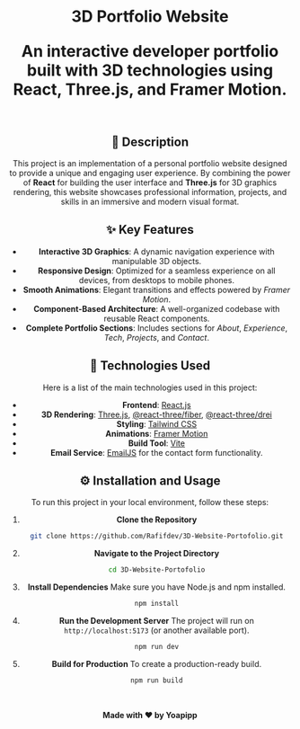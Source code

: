 <div align="center"\>
<h1 align="center"\>3D Portfolio Website</h1\>
<p align="center"\>
An interactive developer portfolio built with 3D technologies using React, Three.js, and Framer Motion.
<br /\>
<br /\>
</p\>
</div\>

## 📜 Description

This project is an implementation of a personal portfolio website designed to provide a unique and engaging user experience. By combining the power of **React** for building the user interface and **Three.js** for 3D graphics rendering, this website showcases professional information, projects, and skills in an immersive and modern visual format.

## ✨ Key Features

  - **Interactive 3D Graphics**: A dynamic navigation experience with manipulable 3D objects.
  - **Responsive Design**: Optimized for a seamless experience on all devices, from desktops to mobile phones.
  - **Smooth Animations**: Elegant transitions and effects powered by *Framer Motion*.
  - **Component-Based Architecture**: A well-organized codebase with reusable React components.
  - **Complete Portfolio Sections**: Includes sections for *About*, *Experience*, *Tech*, *Projects*, and *Contact*.

## 🚀 Technologies Used

Here is a list of the main technologies used in this project:

  - **Frontend**: [React.js](https://reactjs.org/)
  - **3D Rendering**: [Three.js](https://threejs.org/), [@react-three/fiber](https://docs.pmnd.rs/react-three-fiber/getting-started/introduction), [@react-three/drei](https://github.com/pmndrs/drei)
  - **Styling**: [Tailwind CSS](https://tailwindcss.com/)
  - **Animations**: [Framer Motion](https://www.framer.com/motion/)
  - **Build Tool**: [Vite](https://vitejs.dev/)
  - **Email Service**: [EmailJS](https://www.emailjs.com/) for the contact form functionality.

## ⚙️ Installation and Usage

To run this project in your local environment, follow these steps:

1.  **Clone the Repository**

    ```sh
    git clone https://github.com/Rafifdev/3D-Website-Portofolio.git
    ```

2.  **Navigate to the Project Directory**

    ```sh
    cd 3D-Website-Portofolio
    ```

3.  **Install Dependencies**
    Make sure you have Node.js and npm installed.

    ```sh
    npm install
    ```

4.  **Run the Development Server**
    The project will run on `http://localhost:5173` (or another available port).

    ```sh
    npm run dev
    ```

5.  **Build for Production**
    To create a production-ready build.

    ```sh
    npm run build
    ```
    
<br/>
<p align="center"\><b>Made with ❤️ by Yoapipp</b></p\>
